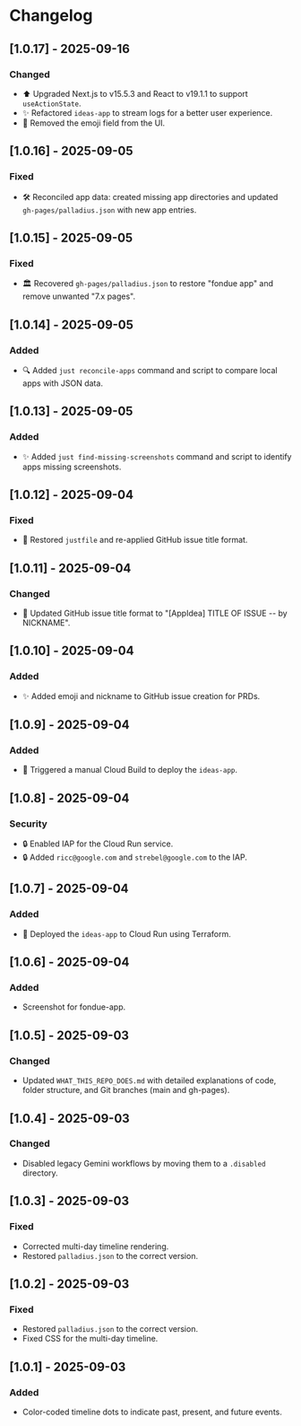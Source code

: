 # Changelog

## [1.0.17] - 2025-09-16

### Changed
- ⬆️ Upgraded Next.js to v15.5.3 and React to v19.1.1 to support `useActionState`.
- ✨ Refactored `ideas-app` to stream logs for a better user experience.
- 💄 Removed the emoji field from the UI.

## [1.0.16] - 2025-09-05

### Fixed
- 🛠️ Reconciled app data: created missing app directories and updated `gh-pages/palladius.json` with new app entries.

## [1.0.15] - 2025-09-05

### Fixed
- 🏛️ Recovered `gh-pages/palladius.json` to restore "fondue app" and remove unwanted "7.x pages".

## [1.0.14] - 2025-09-05

### Added
- 🔍 Added `just reconcile-apps` command and script to compare local apps with JSON data.

## [1.0.13] - 2025-09-05

### Added
- ✨ Added `just find-missing-screenshots` command and script to identify apps missing screenshots.

## [1.0.12] - 2025-09-04

### Fixed
- 🐛 Restored `justfile` and re-applied GitHub issue title format.

## [1.0.11] - 2025-09-04

### Changed
- 📝 Updated GitHub issue title format to "[AppIdea] TITLE OF ISSUE -- by NICKNAME".

## [1.0.10] - 2025-09-04

### Added
- ✨ Added emoji and nickname to GitHub issue creation for PRDs.

## [1.0.9] - 2025-09-04

### Added
- 🚀 Triggered a manual Cloud Build to deploy the `ideas-app`.

## [1.0.8] - 2025-09-04

### Security
- 🔒 Enabled IAP for the Cloud Run service.
- 🔒 Added `ricc@google.com` and `strebel@google.com` to the IAP.

## [1.0.7] - 2025-09-04

### Added
- 🚀 Deployed the `ideas-app` to Cloud Run using Terraform.

## [1.0.6] - 2025-09-04

### Added
- Screenshot for fondue-app.

## [1.0.5] - 2025-09-03

### Changed
- Updated `WHAT_THIS_REPO_DOES.md` with detailed explanations of code, folder structure, and Git branches (main and gh-pages).

## [1.0.4] - 2025-09-03

### Changed
- Disabled legacy Gemini workflows by moving them to a `.disabled` directory.

## [1.0.3] - 2025-09-03

### Fixed
- Corrected multi-day timeline rendering.
- Restored `palladius.json` to the correct version.

## [1.0.2] - 2025-09-03

### Fixed
- Restored `palladius.json` to the correct version.
- Fixed CSS for the multi-day timeline.

## [1.0.1] - 2025-09-03

### Added
- Color-coded timeline dots to indicate past, present, and future events.